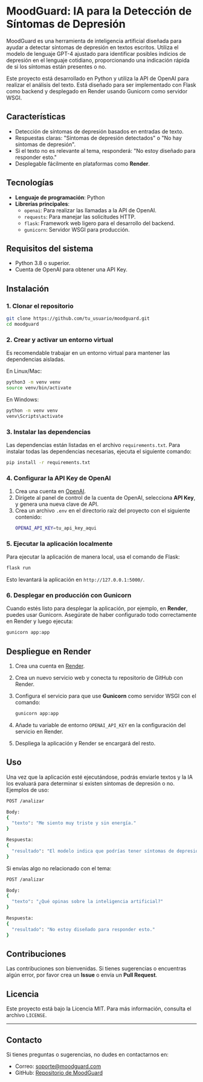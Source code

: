 # **MoodGuard: IA para la Detección de Síntomas de Depresión**

MoodGuard es una herramienta de inteligencia artificial diseñada para ayudar a detectar síntomas de depresión en textos escritos. Utiliza el modelo de lenguaje GPT-4 ajustado para identificar posibles indicios de depresión en el lenguaje cotidiano, proporcionando una indicación rápida de si los síntomas están presentes o no.

Este proyecto está desarrollado en Python y utiliza la API de OpenAI para realizar el análisis del texto. Está diseñado para ser implementado con Flask como backend y desplegado en Render usando Gunicorn como servidor WSGI.

## **Características**
- Detección de síntomas de depresión basados en entradas de texto.
- Respuestas claras: "Síntomas de depresión detectados" o "No hay síntomas de depresión".
- Si el texto no es relevante al tema, responderá: "No estoy diseñado para responder esto."
- Desplegable fácilmente en plataformas como **Render**.

## **Tecnologías**
- **Lenguaje de programación**: Python
- **Librerías principales**:
  - `openai`: Para realizar las llamadas a la API de OpenAI.
  - `requests`: Para manejar las solicitudes HTTP.
  - `flask`: Framework web ligero para el desarrollo del backend.
  - `gunicorn`: Servidor WSGI para producción.
  
## **Requisitos del sistema**
- Python 3.8 o superior.
- Cuenta de OpenAI para obtener una API Key.

## **Instalación**

### **1. Clonar el repositorio**
```bash
git clone https://github.com/tu_usuario/moodguard.git
cd moodguard
```

### **2. Crear y activar un entorno virtual**
Es recomendable trabajar en un entorno virtual para mantener las dependencias aisladas.

En Linux/Mac:
```bash
python3 -m venv venv
source venv/bin/activate
```

En Windows:
```bash
python -m venv venv
venv\Scripts\activate
```

### **3. Instalar las dependencias**
Las dependencias están listadas en el archivo `requirements.txt`. Para instalar todas las dependencias necesarias, ejecuta el siguiente comando:

```bash
pip install -r requirements.txt
```

### **4. Configurar la API Key de OpenAI**
1. Crea una cuenta en [OpenAI](https://beta.openai.com/signup/).
2. Dirígete al panel de control de la cuenta de OpenAI, selecciona **API Key**, y genera una nueva clave de API.
3. Crea un archivo `.env` en el directorio raíz del proyecto con el siguiente contenido:
   ```bash
   OPENAI_API_KEY=tu_api_key_aqui
   ```

### **5. Ejecutar la aplicación localmente**
Para ejecutar la aplicación de manera local, usa el comando de Flask:

```bash
flask run
```

Esto levantará la aplicación en `http://127.0.0.1:5000/`.

### **6. Desplegar en producción con Gunicorn**
Cuando estés listo para desplegar la aplicación, por ejemplo, en **Render**, puedes usar Gunicorn. Asegúrate de haber configurado todo correctamente en Render y luego ejecuta:

```bash
gunicorn app:app
```

## **Despliegue en Render**
1. Crea una cuenta en [Render](https://render.com/).
2. Crea un nuevo servicio web y conecta tu repositorio de GitHub con Render.
3. Configura el servicio para que use **Gunicorn** como servidor WSGI con el comando:

   ```bash
   gunicorn app:app
   ```

4. Añade tu variable de entorno `OPENAI_API_KEY` en la configuración del servicio en Render.
5. Despliega la aplicación y Render se encargará del resto.

## **Uso**

Una vez que la aplicación esté ejecutándose, podrás enviarle textos y la IA los evaluará para determinar si existen síntomas de depresión o no. Ejemplos de uso:

```bash
POST /analizar

Body:
{
  "texto": "Me siento muy triste y sin energía."
}

Respuesta:
{
  "resultado": "El modelo indica que podrías tener síntomas de depresión."
}
```

Si envías algo no relacionado con el tema:

```bash
POST /analizar

Body:
{
  "texto": "¿Qué opinas sobre la inteligencia artificial?"
}

Respuesta:
{
  "resultado": "No estoy diseñado para responder esto."
}
```

## **Contribuciones**
Las contribuciones son bienvenidas. Si tienes sugerencias o encuentras algún error, por favor crea un **Issue** o envía un **Pull Request**.

## **Licencia**
Este proyecto está bajo la Licencia MIT. Para más información, consulta el archivo `LICENSE`.

---

## **Contacto**
Si tienes preguntas o sugerencias, no dudes en contactarnos en:

- Correo: soporte@moodguard.com
- GitHub: [Repositorio de MoodGuard](https://github.com/tu_usuario/moodguard)
